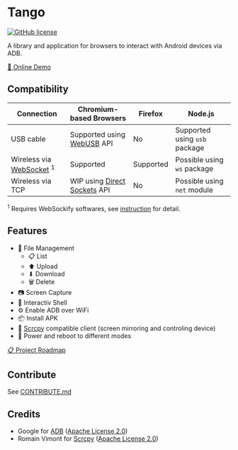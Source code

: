 # Tango

[![GitHub license](https://img.shields.io/github/license/yume-chan/ya-webadb)](https://github.com/yume-chan/ya-webadb/blob/main/LICENSE)

A library and application for browsers to interact with Android devices via ADB.

[🚀 Online Demo](https://yume-chan.github.io/ya-webadb)

## Compatibility

| Connection                            | Chromium-based Browsers        | Firefox   | Node.js                       |
| ------------------------------------- | ------------------------------ | --------- | ----------------------------- |
| USB cable                             | Supported using [WebUSB] API   | No        | Supported using `usb` package |
| Wireless via [WebSocket] <sup>1</sup> | Supported                      | Supported | Possible using `ws` package   |
| Wireless via TCP                      | WIP using [Direct Sockets] API | No        | Possible using `net` module   |

[webusb]: https://wicg.github.io/webusb/
[websocket]: https://websockets.spec.whatwg.org/
[direct sockets]: https://wicg.github.io/direct-sockets/

<sup>1</sup> Requires WebSockify softwares, see [instruction](https://github.com/yume-chan/ya-webadb/discussions/245#discussioncomment-384030) for detail.

## Features

-   📁 File Management
    -   📋 List
    -   ⬆ Upload
    -   ⬇ Download
    -   🗑 Delete
-   📷 Screen Capture
-   📜 Interactiv Shell
-   ⚙ Enable ADB over WiFi
-   📦 Install APK
-   🎥 [Scrcpy](https://github.com/Genymobile/scrcpy) compatible client (screen mirroring and controling device)
-   🔌 Power and reboot to different modes

[📋 Project Roadmap](https://github.com/yume-chan/ya-webadb/issues/348)

## Contribute

See [CONTRIBUTE.md](./CONTRIBUTE.md)

## Credits

-   Google for [ADB](https://android.googlesource.com/platform/packages/modules/adb) ([Apache License 2.0](./adb.NOTICE))
-   Romain Vimont for [Scrcpy](https://github.com/Genymobile/scrcpy) ([Apache License 2.0](https://github.com/Genymobile/scrcpy/blob/master/LICENSE))
